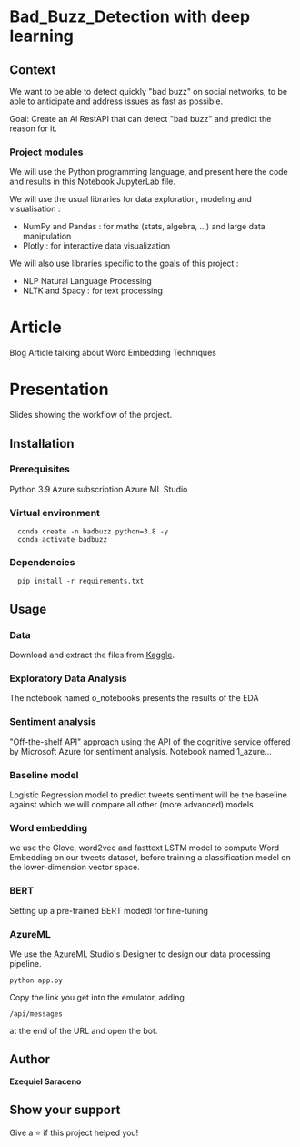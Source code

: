 # Bad_Buzz_Detection with deep learning

## Context
We want to be able to detect quickly "bad buzz" on social networks, to be able to anticipate and address issues as fast as possible. 

Goal: Create an AI RestAPI that can detect "bad buzz" and predict the reason for it.

### Project modules
We will use the Python programming language, and present here the code and results in this Notebook JupyterLab file.

We will use the usual libraries for data exploration, modeling and visualisation :

- NumPy and Pandas : for maths (stats, algebra, ...) and large data manipulation
- Plotly : for interactive data visualization

We will also use libraries specific to the goals of this project :

- NLP Natural Language Processing
- NLTK and Spacy : for text processing

# Article
Blog Article talking about Word Embedding Techniques

# Presentation
Slides showing the workflow of the project. 

## Installation
  ### Prerequisites
  Python 3.9
  Azure subscription
  Azure ML Studio
  
  ### Virtual environment
      
      conda create -n badbuzz python=3.8 -y
      conda activate badbuzz
      
  ### Dependencies    
      pip install -r requirements.txt
        
## Usage
  ### Data
  Download and extract the files from [Kaggle](https://www.kaggle.com/datasets/kazanova/sentiment140?select=training.1600000.processed.noemoticon.csv).

  ### Exploratory Data Analysis
  The notebook named o_notebooks presents the results of the EDA
      
  ### Sentiment analysis
  "Off-the-shelf API" approach using the API of the cognitive service offered by Microsoft Azure for sentiment analysis. Notebook named 1_azure...
      
  ### Baseline model
  Logistic Regression model to predict tweets sentiment will be the baseline against which we will compare all other (more advanced) models.
      
  ### Word embedding
   we use the Glove, word2vec and fasttext LSTM model to compute Word Embedding on our tweets dataset, before training a classification model on the lower-dimension vector space.
  
  ### BERT
  Setting up a pre-trained BERT modedl for fine-tuning
  
  ### AzureML
  We use the AzureML Studio's Designer to design our data processing pipeline.
  
  
    python app.py
   Copy the link you get into the emulator, adding 
    
    /api/messages 
   at the end of the URL and open the bot. 
      
 ## Author
 
 **Ezequiel Saraceno**
 
 ## Show your support

Give a ⭐️ if this project helped you!
 
